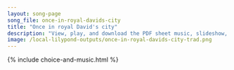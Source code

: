 ```yaml
---
layout: song-page
song_file: once-in-royal-davids-city
title: "Once in royal David's city"
description: "View, play, and download the PDF sheet music, slideshow, and audio. Lyrics: Once in royal David's city stood a lowly cattle shed, where a mother laid her baby in a manger for his bed: Mary was that mother mild; Jesus Christ, h... english christian winter 4part"
image: /local-lilypond-outputs/once-in-royal-davids-city-trad.png
---
```


{% include choice-and-music.html %}